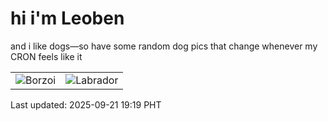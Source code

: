 # hi i'm Leoben

and i like dogs—so have some random dog pics that change whenever my CRON feels like it

|  |  |
|--------|----------|
| ![Borzoi](https://random-dog-vercel.vercel.app/api/random-borzoi?v=1758453570) | ![Labrador](https://random-dog-vercel.vercel.app/api/random-labrador?v=1758453570) |

Last updated: 2025-09-21 19:19 PHT
